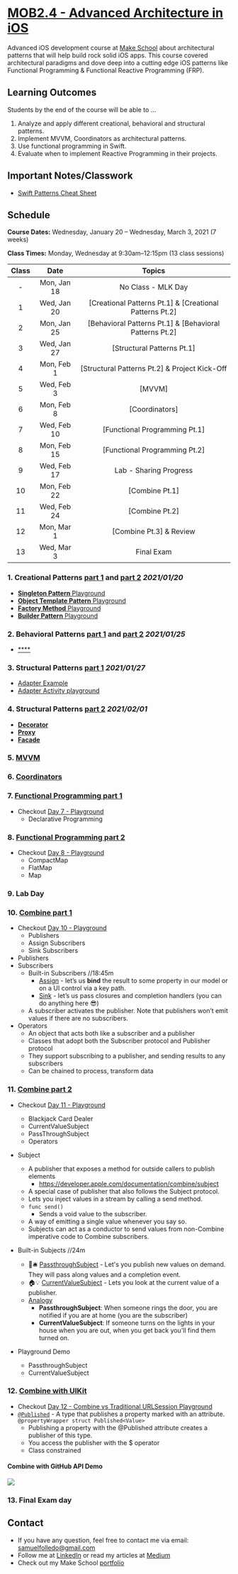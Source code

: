 # [MOB2.4 - Advanced Architecture in iOS](https://github.com/Make-School-Courses/MOB-2.4-Advanced-Architectural-Patterns-in-iOS)

Advanced iOS development course at [Make School](makeshcool.com) about architectural patterns that will help build rock solid iOS apps. This course covered architectural paradigms and dove deep into a cutting edge iOS patterns like Functional Programming & Functional Reactive Programming (FRP).

## Learning Outcomes
Students by the end of the course will be able to …

1. Analyze and apply different creational, behavioral and structural patterns.
2. Implement MVVM, Coordinators as architectural patterns.
3. Use functional programming in Swift.
4. Evaluate when to implement Reactive Programming in their projects.

## Important Notes/Classwork
- [Swift Patterns Cheat Sheet](https://docs.google.com/document/d/1I7dZ4qk_FJviZyDEKz7qTCIgQevZMV0zW1rz5cBLUMU/edit?usp=sharing)

## Schedule

**Course Dates:** Wednesday, January 20 – Wednesday, March 3, 2021 (7 weeks)

**Class Times:** Monday, Wednesday at 9:30am–12:15pm (13 class sessions)

| Class |          Date          |                 Topics                  |
|:-----:|:----------------------:|:---------------------------------------:|
|  - |  Mon, Jan 18                 | No Class - MLK Day |
|  1 |  Wed, Jan 20              | [Creational Patterns Pt.1] & [Creational Patterns Pt.2]  |
|  2 |  Mon, Jan 25              | [Behavioral Patterns Pt.1] & [Behavioral Patterns Pt.2]  |
|  3 |  Wed, Jan 27              | [Structural Patterns Pt.1] |
|  4 |  Mon, Feb 1                 | [Structural Patterns Pt.2] & Project Kick-Off|
|  5 |  Wed, Feb 3               | [MVVM]  |
|  6 |  Mon, Feb 8               | [Coordinators] |
|  7 |  Wed, Feb 10              | [Functional Programming Pt.1] |
|  8 |  Mon, Feb 15              | [Functional Programming Pt.2] |
|  9 |  Wed, Feb 17              | Lab - Sharing Progress |
| 10 |  Mon, Feb 22              | [Combine Pt.1] |  
| 11 |  Wed, Feb 24              | [Combine Pt.2] |
| 12 |  Mon, Mar 1               | [Combine Pt.3] & Review |
| 13 |  Wed, Mar 3               | Final Exam  |

### 1. Creational Patterns [part 1](https://github.com/SamuelFolledo/MOB2.4-Advanced-Architecture-in-iOS/tree/master/Lessons/01-Creational-PatternsPt.1) and [part 2](https://github.com/SamuelFolledo/MOB2.4-Advanced-Architecture-in-iOS/tree/master/Lessons/02-Creational-PatternsPt.2) *2021/01/20*

- [**Singleton Pattern** Playground](https://github.com/SamuelFolledo/MOB2.4-Advanced-Architecture-in-iOS/tree/master/Classwork%20Playground.playground/Pages/Day%201%20-%20Singleton%20Pattern.xcplaygroundpage/Contents.swift)
- [**Object Template Pattern** Playground](https://github.com/SamuelFolledo/MOB2.4-Advanced-Architecture-in-iOS/tree/master/Classwork%20Playground.playground/Pages/Day%201%20-%20Object%20Template%20Pattern.xcplaygroundpage/Contents.swift)
- [**Factory Method** Playground](https://github.com/SamuelFolledo/MOB2.4-Advanced-Architecture-in-iOS/tree/master/Classwork%20Playground.playground/Pages/Day%201%20-%20Factory%20Method.xcplaygroundpage/Contents.swift)
- [**Builder Pattern** Playground](https://github.com/SamuelFolledo/MOB2.4-Advanced-Architecture-in-iOS/tree/master/Classwork%20Playground.playground/Pages/Day%201%20-%20Builder%20Pattern.xcplaygroundpage/Contents.swift)

### 2. Behavioral Patterns [part 1](https://github.com/SamuelFolledo/MOB2.4-Advanced-Architecture-in-iOS/tree/master/Lessons/03-Behavioral-PatternsPt.1) and [part 2](https://github.com/SamuelFolledo/MOB2.4-Advanced-Architecture-in-iOS/tree/master/Lessons/04-Behavioral-PatternsPt.2) *2021/01/25*
- [****]()

### 3. Structural Patterns [part 1](https://github.com/SamuelFolledo/MOB2.4-Advanced-Architecture-in-iOS/tree/master/Lessons/05-Structural-PatternsPt.1) *2021/01/27*
- [Adapter Example](https://github.com/SamuelFolledo/MOB2.4-Advanced-Architecture-in-iOS/blob/master/Classwork%20Playground.playground/Pages/Day%203%20-%20Adapter%20Exampel.xcplaygroundpage/Contents.swift)
- [Adapter Activity playground](https://github.com/SamuelFolledo/MOB2.4-Advanced-Architecture-in-iOS/blob/master/Classwork%20Playground.playground/Pages/Day%203%20-%20Adapter%20Activity.xcplaygroundpage/Contents.swift)

### 4. Structural Patterns [part 2](https://github.com/SamuelFolledo/MOB2.4-Advanced-Architecture-in-iOS/tree/master/Lessons/06-Structural-PatternsPt.2) *2021/02/01*
- [**Decorator**](https://docs.google.com/presentation/d/1LArfBIa9iJCyUi5vC50sHsW8Jo7jMu_BwKzgionwKhw/edit?usp=sharing)
- [**Proxy**](https://docs.google.com/presentation/d/1XWw2Bvakedp1rGoQBvvntXVQP5R5EyXc87YbwM3f4KM/edit?usp=sharing)
- [**Facade**](https://docs.google.com/presentation/d/1rcrC72QMSAVXnfkAhrWC_f2FbcWfK9yrmlszvmHsbuQ/edit?usp=sharing)

### 5. [MVVM](https://github.com/SamuelFolledo/MOB2.4-Advanced-Architecture-in-iOS/tree/master/Lessons/07-MVVM)

### 6. [Coordinators](https://github.com/SamuelFolledo/MOB2.4-Advanced-Architecture-in-iOS/tree/master/Lessons/08-Coordinators)

### 7. [Functional Programming part 1](https://github.com/SamuelFolledo/MOB2.4-Advanced-Architecture-in-iOS/tree/master/Lessons/09-Functional-ProgrammingPt.1)
- Checkout [Day 7 - Playground](https://github.com/SamuelFolledo/MOB2.4-Advanced-Architecture-in-iOS/tree/master/Classwork%20Playground.playground/Pages)
    -   Declarative Programming

### 8. [Functional Programming part 2](https://github.com/SamuelFolledo/MOB2.4-Advanced-Architecture-in-iOS/tree/master/Lessons/10-Functional-ProgrammingPt.2)
- Checkout [Day 8 - Playground](https://github.com/SamuelFolledo/MOB2.4-Advanced-Architecture-in-iOS/tree/master/Classwork%20Playground.playground/Pages)
    - CompactMap
    - FlatMap
    - Map

### 9. Lab Day

### 10. [Combine part 1](https://github.com/SamuelFolledo/MOB2.4-Advanced-Architecture-in-iOS/tree/master/Lessons/Combine-Pt.1)
- Checkout [Day 10 - Playground](https://github.com/SamuelFolledo/MOB2.4-Advanced-Architecture-in-iOS/tree/master/Classwork%20Playground.playground/Pages)
    - Publishers
    - Assign Subscribers
    - Sink Subscribers
- Publishers
- Subscribers
    - Built-in Subscribers //18:45m
        - [Assign](https://heckj.github.io/swiftui-notes/#reference-assign) - let’s us **bind** the result to some property in our model or on a UI control via a key path.
        - [Sink](https://heckj.github.io/swiftui-notes/#reference-sink) - let’s us pass closures and completion handlers (you can do anything here 😎)
    - A subscriber activates the publisher. Note that publishers won’t emit values if there are no subscribers.
- Operators
    - An object that acts both like a subscriber and a publisher
    - Classes that adopt both the Subscriber protocol and Publisher protocol
    - They support subscribing to a publisher, and sending results to any subscribers
    - Can be chained to process, transform data

### 11. [Combine part 2](https://github.com/SamuelFolledo/MOB2.4-Advanced-Architecture-in-iOS/tree/master/Lessons/Combine-Pt.2)
- Checkout [Day 11 - Playground](https://github.com/SamuelFolledo/MOB2.4-Advanced-Architecture-in-iOS/tree/master/Classwork%20Playground.playground/Pages)
    - Blackjack Card Dealer
    - CurrentValueSubject
    - PassThroughSubject
    - Operators
- Subject
    - A publisher that exposes a method for outside callers to publish elements
        - https://developer.apple.com/documentation/combine/subject
    - A special case of publisher that also follows the Subject protocol.
    - Lets you inject values in a stream by calling a send method.
    - `func send()`
        - Sends a void value to the subscriber.
    - A way of emitting a single value whenever you say so.
    - Subjects can act as a conductor to send values from non-Combine imperative code to Combine subscribers.

- Built-in Subjects //24m
    - 🚪🛎 [PassthroughSubject](https://heckj.github.io/swiftui-notes/#reference-passthroughsubject) - Let's you publish new values on demand. They will pass along values and a completion event.
    - 🏠💡 [CurrentValueSubject](https://heckj.github.io/swiftui-notes/#reference-currentvaluesubject) - Lets you look at the current value of a publisher. 
    - [Analogy](https://stackoverflow.com/questions/60482737/what-is-passthroughsubject-currentvaluesubject)
        - **PassthroughSubject**: When someone rings the door, you are notified if you are at home (you are the subscriber)
        - **CurrentValueSubject**: If someone turns on the lights in your house when you are out, when you get back you'll find them turned on.
- Playground Demo
    - PassthroughSubject
    - CurrentValueSubject

### 12. [Combine with UIKit](https://github.com/SamuelFolledo/MOB2.4-Advanced-Architecture-in-iOS/tree/master/Lessons/Combine-Pt.3)
- Checkout [Day 12 - Combine vs Traditional URLSession Playground](https://github.com/SamuelFolledo/MOB2.4-Advanced-Architecture-in-iOS/tree/master/Classwork%20Playground.playground/Pages)
- [`@Published`](https://developer.apple.com/documentation/combine/published) - A type that publishes a property marked with an attribute.
`@propertyWrapper struct Published<Value>`
    - Publishing a property with the @Published attribute creates a publisher of this type.
    - You access the publisher with the $ operator
    - Class constrained

#### Combine with GitHub API Demo
<img src="https://github.com/SamuelFolledo/MOB2.4-Advanced-Architecture-in-iOS/blob/master/static/combineGitHubDemo.gif?raw=true">

### 13. Final Exam day

## Contact
- If you have any question, feel free to contact me via email: <samuelfolledo@gmail.com>
- Follow me at [LinkedIn](https://linkedin.com/in/samuelfolledo) or read my articles at [Medium](https://medium.com/@samuelfolledo)
- Check out my Make School [portfolio](https://www.makeschool.com/portfolio/samuelfolledo)
